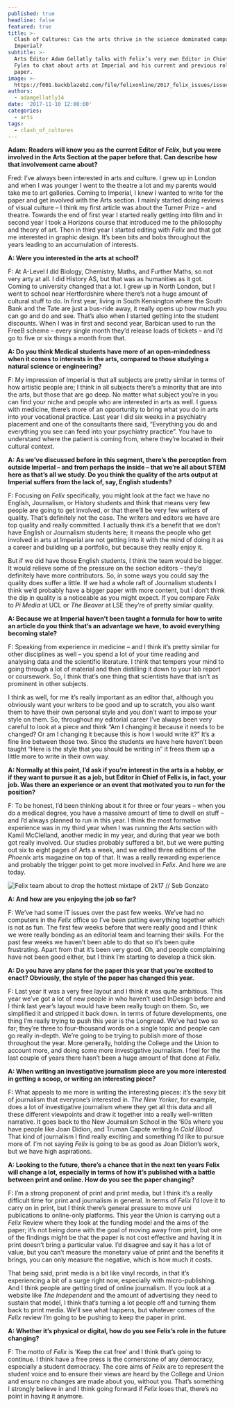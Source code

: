 ```yaml
---
published: true
headline: false
featured: true
title: >-
  Clash of Cultures: Can the arts thrive in the science dominated campus of
  Imperial?
subtitle: >-
  Arts Editor Adam Gellatly talks with Felix’s very own Editor in Chief Fred
  Fyles to chat about arts at Imperial and his current and previous roles at the
  paper.
image: >-
  https://f001.backblazeb2.com/file/felixonline/2017_felix_issues/issue_1675/1675_arts_felix2.jpg
authors:
  - adamgellatly14
date: '2017-11-10 12:00:00'
categories:
  - arts
tags:
  - clash_of_cultures
---
```

**Adam: Readers will know you as the current Editor of _Felix_, but you were involved in the Arts Section at the paper before that. Can describe how that involvement came about?**

Fred: I’ve always been interested in arts and culture. I grew up in London and when I was younger I went to the theatre a lot and my parents would take me to art galleries. Coming to Imperial, I knew I wanted to write for the paper and get involved with the Arts section. I mainly started doing reviews of visual culture – I think my first article was about the Turner Prize – and theatre. Towards the end of first year I started really getting into film and in second year I took a Horizons course that introduced me to the philosophy and theory of art. Then in third year I started editing with _Felix_ and that got me interested in graphic design. It’s been bits and bobs throughout the years leading to an accumulation of interests. 

**A: Were you interested in the arts at school?**

F: At A-Level I did Biology, Chemistry, Maths, and Further Maths, so not very arty at all. I did History AS, but that was as humanities as it got. Coming to university changed that a lot. I grew up in North London, but I went to school near Hertfordshire where there’s not a huge amount of cultural stuff to do. In first year, living in South Kensington where the South Bank and the Tate are just a bus-ride away, it really opens up how much you can go and do and see. That’s also when I started getting into the student discounts. When I was in first and second year, Barbican used to run the FreeB scheme – every single month they’d release loads of tickets – and I’d go to five or six things a month from that. 

**A: Do you think Medical students have more of an open-mindedness when it comes to interests in the arts, compared to those studying a natural science or engineering?**

F: My impression of Imperial is that all subjects are pretty similar in terms of how artistic people are; I think in all subjects there’s a minority that are into the arts, but those that are go deep. No matter what subject you’re in you can find your niche and people who are interested in arts as well. 
I guess with medicine, there’s more of an opportunity to bring what you do in arts into your vocational practice. Last year I did six weeks in a psychiatry placement and one of the consultants there said, “Everything you do and everything you see can feed into your psychiatry practice”. You have to understand where the patient is coming from, where they’re located in their cultural context. 

**A: As we’ve discussed before in this segment, there’s the perception from outside Imperial – and from perhaps the inside – that we’re all about STEM here as that’s all we study. Do you think the quality of the arts output at Imperial suffers from the lack of, say, English students?**

F: Focusing on _Felix_ specifically, you might look at the fact we have no English, Journalism, or History students and think that means very few people are going to get involved, or that there’ll be very few writers of quality. That’s definitely not the case. The writers and editors we have are top quality and really committed. I actually think it’s a benefit that we don’t have English or Journalism students here; it means the people who get involved in arts at Imperial are not getting into it with the mind of doing it as a career and building up a portfolio, but because they really enjoy it. 

But if we did have those English students, I think the team would be bigger. It would relieve some of the pressure on the section editors – they’d definitely have more contributors. So, in some ways you could say the quality does suffer a little. If we had a whole raft of Journalism students I think we’d probably have a bigger paper with more content, but I don’t think the dip in quality is a noticeable as you might expect. If you compare _Felix_ to _Pi Media_ at UCL or _The Beaver_ at LSE they’re of pretty similar quality.

**A: Because we at Imperial haven’t been taught a formula for how to write an article do you think that’s an advantage we have, to avoid everything becoming stale?**

F: Speaking from experience in medicine – and I think it’s pretty similar for other disciplines as well – you spend a lot of your time reading and analysing data and the scientific literature. I think that tempers your mind to going through a lot of material and then distilling it down to your lab report or coursework. So, I think that’s one thing that scientists have that isn’t as prominent in other subjects. 

I think as well, for me it’s really important as an editor that, although you obviously want your writers to be good and up to scratch, you also want them to have their own personal style and you don’t want to impose your style on them. So, throughout my editorial career I’ve always been very careful to look at a piece and think “Am I changing it because it needs to be changed? Or am I changing it because this is how I would write it?” It’s a fine line between those two. Since the students we have here haven’t been taught “Here is the style that you should be writing in” it frees them up a little more to write in their own way.

**A: Normally at this point, I’d ask if you’re interest in the arts is a hobby, or if they want to pursue it as a job, but Editor in Chief of Felix is, in fact, your job. Was there an experience or an event that motivated you to run for the position?**

F: To be honest, I’d been thinking about it for three or four years – when you do a medical degree, you have a massive amount of time to dwell on stuff – and I’d always planned to run in this year. I think the most formative experience was in my third year when I was running the Arts section with Kamil McClelland, another medic in my year, and during that year we both got really involved. Our studies probably suffered a bit, but we were putting out six to eight pages of Arts a week, and we edited three editions of the _Phoenix_ arts magazine on top of that. It was a really rewarding experience and probably the trigger point to get more involved in _Felix_. And here we are today.

![Felix team about to drop the hottest mixtape of 2k17 // Seb Gonzato](https://f001.backblazeb2.com/file/felixonline/2017_felix_issues/issue_1675/1675_arts_felix1.jpg)

**A: And how are you enjoying the job so far?**

F: We’ve had some IT issues over the past few weeks. We’ve had no computers in the _Felix_ office so I’ve been putting everything together which is not as fun. The first few weeks before that were really good and I think we were really bonding as an editorial team and learning their skills. For the past few weeks we haven’t been able to do that so it’s been quite frustrating. Apart from that it’s been very good. Oh, and people complaining have not been good either, but I think I’m starting to develop a thick skin. 

**A: Do you have any plans for the paper this year that you’re excited to enact? Obviously, the style of the paper has changed this year.**

F: Last year it was a very free layout and I think it was quite ambitious. This year we’ve got a lot of new people in who haven’t used InDesign before and I think last year’s layout would have been really tough on them. So, we simplified it and stripped it back down. 
In terms of future developments, one thing I’m really trying to push this year is the Longread. We’ve had two so far; they’re three to four-thousand words on a single topic and people can go really in-depth. We’re going to be trying to publish more of those throughout the year. More generally, holding the College and the Union to account more, and doing some more investigative journalism. I feel for the last couple of years there hasn’t been a huge amount of that done at _Felix_. 

**A: When writing an investigative journalism piece are you more interested in getting a scoop, or writing an interesting piece?**

F:  What appeals to me more is writing the interesting pieces: it’s the sexy bit of journalism that everyone’s interested in. _The New Yorker_, for example, does a lot of investigative journalism where they get all this data and all these different viewpoints and draw it together into a really well-written narrative. It goes back to the New Journalism School in the ‘60s where you have people like Joan Didion, and Truman Capote writing _In Cold Blood_. That kind of journalism I find really exciting and something I’d like to pursue more of. I’m not saying _Felix_ is going to be as good as Joan Didion’s work, but we have high aspirations.

**A: Looking to the future, there’s a chance that in the next ten years Felix will change a lot, especially in terms of how it’s published with a battle between print and online. How do you see the paper changing?**

F: I’m a strong proponent of print and print media, but I think it’s a really difficult time for print and journalism in general. In terms of _Felix_ I’d love it to carry on in print, but I think there’s general pressure to move uni publications to online-only platforms. This year the Union is carrying out a _Felix_ Review where they look at the funding model and the aims of the paper; it’s not being done with the goal of moving away from print, but one of the findings might be that the paper is not cost effective and having it in print doesn’t bring a particular value. I’d disagree and say it has a lot of value, but you can’t measure the monetary value of print and the benefits it brings, you can only measure the negative, which is how much it costs. 

That being said, print media is a bit like vinyl records, in that it’s experiencing a bit of a surge right now, especially with micro-publishing. And I think people are getting tired of online journalism. If you look at a website like _The Independent_ and the amount of advertising they need to sustain that model, I think that’s turning a lot people off and turning them back to print media.
We’ll see what happens, but whatever comes of the _Felix_ review I’m going to be pushing to keep the paper in print.

**A: Whether it’s physical or digital, how do you see Felix’s role in the future changing?**

F: The motto of _Felix_ is ‘Keep the cat free’ and I think that’s going to continue. I think have a free press is the cornerstone of any democracy, especially a student democracy. The core aims of _Felix_ are to represent the student voice and to ensure their views are heard by the College and Union and ensure no changes are made about you, without you. That’s something I strongly believe in and I think going forward if _Felix_ loses that, there’s no point in having it anymore.



